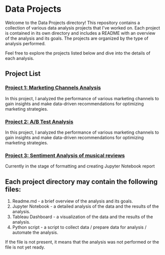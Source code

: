# Data Projects

Welcome to the Data Projects directory! This repository contains a collection of various data analysis projects that I've worked on. Each project is contained in its own directory and includes a README with an overview of the analysis and its goals. The projects are organized by the type of analysis performed. 

Feel free to explore the projects listed below and dive into the details of each analysis.

## Project List

### [Project 1: Marketing Channels Analysis](https://github.com/dblnnn/ya_projects/tree/main/Marketing%20channels%20research)
In this project, I analyzed the performance of various marketing channels to gain insights and make data-driven recommendations for optimizing marketing strategies.

### [Project 2: A/B Test Analysis](https://github.com/dblnnn/data_projects/tree/main/AB%20tests%20ui)
In this project, I analyzed the performance of various marketing channels to gain insights and make data-driven recommendations for optimizing marketing strategies.

### [Project 3: Sentiment Analysis of musical reviews]()
Currently in the stage of formatting and creating Jupyter Notebook report

## Each project directory may contain the following files:

1. Readme.md - a brief overview of the analysis and its goals.
2. Jupyter Notebook - a detailed analysis of the data and the results of the analysis.
3. Tableau Dashboard - a visualization of the data and the results of the analysis.
4. Python script - a script to collect data / prepare data for analysis / automate the analysis.

If the file is not present, it means that the analysis was not performed or the file is not yet ready.

